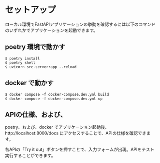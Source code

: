 # セットアップ

ローカル環境でFastAPIアプリケーションの挙動を確認するには以下のコマンドのいずれかでアプリケーションを起動できます。

## poetry 環境で動かす

```
$ poetry install
$ poetry shell
$ uvicorn src.server:app --reload
```

## docker で動かす

```
$ docker compose -f docker-compose.dev.yml build
$ docker compose -f docker-compose.dev.yml up
```

## APIの仕様、および、

poetry、および、docker でアプリケーション起動後、http://localhost:8000/docs にアクセスすることで、APIの仕様を確認できます。

各APIの「Try it out」ボタンを押すことで、入力フォームが出現。APIをテスト実行することができます。
